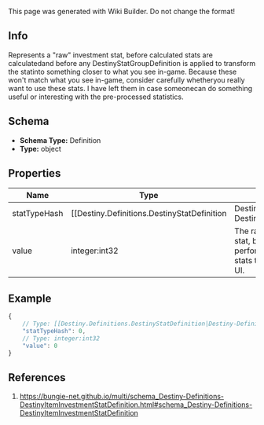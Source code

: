 <span class="wiki-builder">This page was generated with Wiki Builder. Do not change the format!</span>

## Info
Represents a &quot;raw&quot; investment stat, before calculated stats are calculatedand before any DestinyStatGroupDefinition is applied to transform the statinto something closer to what you see in-game. Because these won't match what you see in-game, consider carefully whetheryou really want to use these stats.  I have left them in case someonecan do something useful or interesting with the pre-processed statistics.

## Schema
* **Schema Type:** Definition
* **Type:** object

## Properties
Name | Type | Description
---- | ---- | -----------
statTypeHash | [[Destiny.Definitions.DestinyStatDefinition|Destiny-Definitions-DestinyStatDefinition]]:integer:uint32 | The hash identifier for the DestinyStatDefinition defining this stat.
value | integer:int32 | The raw &quot;Investment&quot; value for the stat, before transformations are performedto turn this raw stat into stats that are displayed in the game UI.

## Example
```javascript
{
    // Type: [[Destiny.Definitions.DestinyStatDefinition|Destiny-Definitions-DestinyStatDefinition]]:integer:uint32
    "statTypeHash": 0,
    // Type: integer:int32
    "value": 0
}

```

## References
1. https://bungie-net.github.io/multi/schema_Destiny-Definitions-DestinyItemInvestmentStatDefinition.html#schema_Destiny-Definitions-DestinyItemInvestmentStatDefinition
